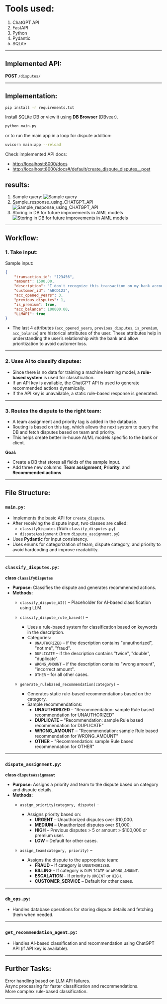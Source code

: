 
# Tools used:
1. ChatGPT API  
2. FastAPI  
3. Python  
4. Pydantic  
5. SQLite  

---

## Implemented API:  
**POST** `/disputes/`  

---

## Implementation:
```bash
pip install -r requirements.txt
```

Install SQLite DB or view it using **DB Browser** (DBvear).  

```bash
python main.py
```

or to run the main app in a loop for dispute addition:  
```bash
uvicorn main:app --reload
```

Check implemented API docs:  
- [http://localhost:8000/docs](http://localhost:8000/docs)  
- [http://localhost:8000/docs#/default/create_dispute_disputes__post](http://localhost:8000/docs#/default/create_dispute_disputes__post)  


## results:
1. Sample query:
   ![Sample query](https://github.com/user-attachments/assets/cd722bc9-6a8e-4458-a1ac-7b49845a0752)
2. Sample_response_using_CHATGPT_API
   ![Sample_response_using_CHATGPT_API](https://github.com/user-attachments/assets/9d27a087-fedf-4ea4-906f-e42bc15d916b)
3. Storing in DB for future improvements in AIML models
   ![Storing in DB for future improvements in AIML models](https://github.com/user-attachments/assets/882a7c45-9634-48e0-8003-f254a49d23d4)


---

## Workflow:

### 1. Take input:
Sample input:
```json
{
    "transaction_id": "123456",
    "amount": 1500.00,
    "description": "I don't recognize this transaction on my bank account, it's unauthorized and I have not initiated it",
    "customer_id": "ABCD123",
    "acc_opened_years": 3,
    "previous_disputes": 1,
    "is_premium": true,
    "acc_balance": 100000.00,
    "LLMAPI": true
}
```
- The last 4 attributes (`acc_opened_years`, `previous_disputes`, `is_premium`, `acc_balance`) are historical attributes of the user. These attributes help in understanding the user’s relationship with the bank and allow prioritization to avoid customer loss.  

---

### 2. Uses AI to classify disputes:
- Since there is no data for training a machine learning model, a **rule-based system** is used for classification.  
- If an API key is available, the ChatGPT API is used to generate recommended actions dynamically.  
- If the API key is unavailable, a static rule-based response is generated.  

---

### 3. Routes the dispute to the right team:
- A team assignment and priority tag is added in the database.  
- Routing is based on this tag, which allows the next system to query the DB and fetch disputes based on team and priority.  
- This helps create better in-house AI/ML models specific to the bank or client.  

**Goal:**  
- Create a DB that stores all fields of the sample input.  
- Add three new columns: **Team assignment**, **Priority**, and **Recommended actions**.  

---

## File Structure:

### `main.py`:
- Implements the basic API for `create_dispute`.  
- After receiving the dispute input, two classes are called:  
    - `classifyDisputes` (from `classify_disputes.py`)  
    - `disputeAssignment` (from `dispute_assignment.py`)  
- Uses **Pydantic** for input consistency.  
- Uses enums for categorization of team, dispute category, and priority to avoid hardcoding and improve readability.  

---

### `classify_disputes.py`:
**class `classifyDisputes`**  
- **Purpose:** Classifies the dispute and generates recommended actions.  
- **Methods:**  
    - `classify_dispute_AI()` – Placeholder for AI-based classification using LLM.  
    - `classify_dispute_rule_based()` –  
        - Uses a rule-based system for classification based on keywords in the description.  
        - Categories:  
            - `UNAUTHORIZED` – if the description contains "unauthorized", "not me", "fraud".  
            - `DUPLICATE` – if the description contains "twice", "double", "duplicate".  
            - `WRONG_AMOUNT` – if the description contains "wrong amount", "incorrect amount".  
            - `OTHER` – for all other cases.  

    - `generate_rulebased_recommendation(category)` –  
        - Generates static rule-based recommendations based on the category.  
        - Sample recommendations:  
            - **UNAUTHORIZED** – "Recommendation: sample Rule based recommendation for UNAUTHORIZED"  
            - **DUPLICATE** – "Recommendation: sample Rule based recommendation for DUPLICATE"  
            - **WRONG_AMOUNT** – "Recommendation: sample Rule based recommendation for WRONG_AMOUNT"  
            - **OTHER** – "Recommendation: sample Rule based recommendation for OTHER"  

---

### `dispute_assignment.py`:
**class `disputeAssignment`**  
- **Purpose:** Assigns a priority and team to the dispute based on category and dispute details.  
- **Methods:**  
    - `assign_priority(category, dispute)` –  
        - Assigns priority based on:  
            - **URGENT** – Unauthorized disputes over $10,000.  
            - **MEDIUM** – Unauthorized disputes over $1,000.  
            - **HIGH** – Previous disputes > 5 or amount > $100,000 or premium user.  
            - **LOW** – Default for other cases.  

    - `assign_team(category, priority)` –  
        - Assigns the dispute to the appropriate team:  
            - **FRAUD** – If category is `UNAUTHORIZED`.  
            - **BILLING** – If category is `DUPLICATE` or `WRONG_AMOUNT`.  
            - **ESCALATION** – If priority is `URGENT` or `HIGH`.  
            - **CUSTOMER_SERVICE** – Default for other cases.  

---

### `db_ops.py`:
- Handles database operations for storing dispute details and fetching them when needed.  

---

### `get_recommendation_agent.py`:
- Handles AI-based classification and recommendation using ChatGPT API (if API key is available).  

---

## Further Tasks:
Error handling based on LLM API failures.  
Async processing for faster classification and recommendations.  
More complex rule-based classification.  

---
